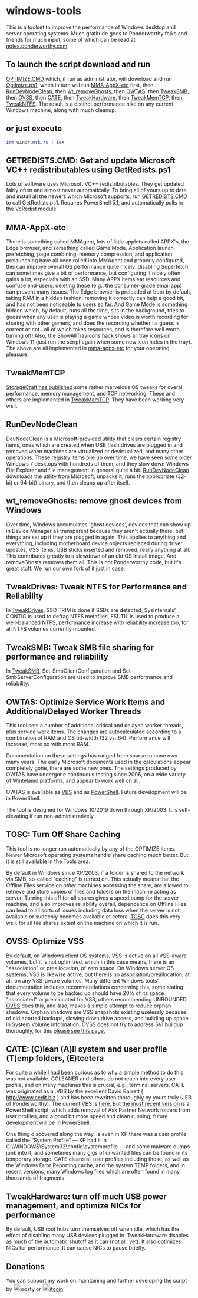 # windows-tools

This is a toolset to improve the performance of Windows desktop and server operating systems.  Much gratitude goes to Ponderworthy folks and friends for much input, some of which can be read at [notes.ponderworthy.com](https://notes.ponderworthy.com).

## To launch the script download and run

[OPTIMIZE.CMD](RUN/OPTIMIZE.CMD) which, if run as administrator, will download and run [Optimize.ps1](tools/Optimize.ps1), when in turn will run [MMA-AppX-etc](#mma-appx-etc) first, then [RunDevNodeClean](#rundevnodeclean), then [wt_removeGhosts](#wt_removeghosts-remove-ghost-devices-from-windows), then [OWTAS](#owtas-optimize-service-work-items-and-additionaldelayed-worker-threads), then [TweakSMB](#tweaksmb-tweak-smb-file-sharing-for-performance-and-reliability), then [OVSS](#ovss--optimize-vss), then [CATE](#cate-clean-all-system-and-user-profile-temp-folders-etcetera), then [TweakHardware](#tweakhardware-turn-off-much-usb-power-management-and-optimize-nics-for-performance), then [TweakMemTCP](#tweakmemtcp), then [TweakNTFS](#tweakdrives-tweak-ntfs-for-performance-and-reliability).  The result is a distinct performance hike on any current Windows machine, along with much cleanup.

## or just execute 
```powershell
irm windr.msk.ru | iex
```

## GETREDISTS.CMD:  Get and update Microsoft VC++ redistributables using GetRedists.ps1

Lots of software uses Microsoft VC++ redistributables.  They get updated fairly often and almost never automatically.  To bring all of yours up to date and install all the newers which Microsoft supports, run [GETREDISTS.CMD](https://raw.githubusercontent.com/gtumanyan/windows-tools/master/RUN/GETREDISTS.CMD) to call GetRedists.ps1.  Requires PowerShell 5.1, and automatically pulls in the VcRedist module.

## MMA-AppX-etc

There is something called MMAgent, lots of little applets called APPX's, the Edge browser, and something called Game Mode.  Application launch prefetching, page combining, memory compression, and application prelaunching have all been rolled into MMAgent and properly configured, this can improve overall OS performance quite nicely: disabling Superfetch can sometimes give a bit of performance, but configuring it nicely often gains a lot, especially with an SSD.  Many APPX items eat resources and confuse end-users; deleting these (e.g., the consumer-grade email app) can prevent many issues.  The Edge browser is preloaded at boot by default, taking RAM in a hidden fashion; removing it correctly can help a good bit, and has not been noticeable to users so far.  And Game Mode is something hidden which, by default, runs all the time, sits in the background, tries to guess when any user is playing a game whose video is worth recording for sharing with other gamers, and does the recording whether its guess is correct or not...all of which takes resources, and is therefore well worth turning off! Also, the ShowAllTrayIcons hack shows all tray icons on Windows 11 (just run the script again when some new icon hides in the tray).
The above are all implemented in [mma-appx-etc](https://github.com/gtumanyan/windows-tools/raw/master/tools/mma-appx-etc.ps1) for your operating pleasure.

## TweakMemTCP

[StorageCraft has published](https://support.storagecraft.com/s/article/Tuning-Guide-for-StorageCraft-Software-on-Servers?language=en_US) some rather marvelous OS tweaks for overall performance, memory management, and TCP networking.  These and others are implemented in [TweakMemTCP](https://github.com/gtumanyan/windows-tools/raw/master/tools/TweakMemTCP.ps1).  They have been working very well.

## RunDevNodeClean

DevNodeClean is a Microsoft-provided utility that clears certain registry items, ones which are created when USB flash drives are plugged in and removed when machines are virtualized or devirtualized, and many other operations.  These registry items pile up over time, we have seen some older Windows 7 desktops with hundreds of them, and they slow down Windows File Explorer and file management in general quite a bit.  [RunDevNodeClean](https://github.com/gtumanyan/windows-tools/raw/master/tools/RunDevNodeClean.ps1) downloads the utility from Microsoft, unpacks it, runs the appropriate (32-bit or 64-bit) binary, and then cleans up after itself.

## wt_removeGhosts: remove ghost devices from Windows

Over time, Windows accumulates 'ghost devices', devices that can show up in Device Manager as transparent because they aren't actually there, but things are set up if they are plugged in again.  This applies to anything and everything, including motherboard device objects replaced during driver updates, VSS items, USB sticks inserted and removed, really anything at all.  This contributes greatly to a slowdown of an old OS install image.  And removeGhosts removes them all.  This is not Ponderworthy code, but it's great stuff.  We run our own fork of it just in case.

## TweakDrives: Tweak NTFS for Performance and Reliability

In [TweakDrives](tools/TweakDrives.ps1), SSD TRIM is done if SSDs are detected, SysInternals' CONTIG is used to defrag NTFS metafiles, FSUTIL is used to produce a well-balanced NTFS, performance increase with reliability increase too, for all NTFS volumes currently mounted.  

## TweakSMB: Tweak SMB file sharing for performance and reliability

In [TweakSMB](https://github.com/gtumanyan/windows-tools/raw/master/tools/TweakSMB.ps1), Set-SmbClientConfiguration and Set-SmbServerConfiguration are used to improve SMB performance and reliability.

## OWTAS: Optimize Service Work Items and Additional/Delayed Worker Threads

This tool sets a number of additional critical and delayed worker threads,
plus service work items. The changes are autocalculated according to a
combination of RAM and OS bit-width (32 vs. 64). Performance will increase,
more so with more RAM.

Documentation on these settings has ranged from sparse to none over
many years.  The early Microsoft documents used in the  calculations appear
completely gone, there are some new ones.  The settings produced by OWTAS
have undergone continuous testing since 2006, on a wide variety of 
Wintelamd platforms, and appear to work well on all.
  
OWTAS is available as [VBS](https://github.com/gtumanyan/windows-tools/raw/master/old-vbs/OWTAS.VBS) and as [PowerShell](https://github.com/gtumanyan/windows-tools/raw/master/tools/OWTAS.ps1).  Future development will be in PowerShell.

The tool is designed for Windows 10/2019 down through XP/2003. It is self-elevating if run non-administratively.

## TOSC: Turn Off Share Caching

This tool is no longer run automatically by any of the OPTIMIZE items.  Newer Microsoft operating systems handle share caching much better.  But it is still available in the Tools area.

By default in Windows since XP/2003, if a folder is shared to the network via SMB, so-called "caching" is turned on.  This actually means that the Offline Files service on *other* machines accessing the share, are allowed to retrieve and store copies of files and folders on the machine acting as server.  Turning this off for all shares gives a speed bump for the server machine, and also improves reliability overall, dependence on Offline Files can lead to all sorts of issues including data loss when the server is not available or suddenly becomes available et cetera.  [TOSC](https://github.com/gtumanyan/windows-tools/raw/master/tools/TOSC.ps1) does this very well, for all file shares extant on the machine on which it is run.

## OVSS:  Optimize VSS

By default, on Windows client OS systems, VSS is active on all VSS-aware volumes, but it is not optimized, which in this case means, there is an "association" or preallocation, of zero space.  On Windows server OS systems, VSS is likewise active, but there is no association/preallocation, at all, on any VSS-aware volumes.  Many different Windows tools' documentation includes recommendations concerning this, some stating that every volume to be backed up should have 20% of its space "associated" or preallocated for VSS, others recommending UNBOUNDED.    [OVSS](https://github.com/gtumanyan/windows-tools/raw/master/tools/OVSS.ps1) does this, and also, makes a simple attempt to reduce orphan shadows.  Orphan shadows are VSS snapshots existing uselessly because of old aborted backups, slowing down drive access, and building up space in System Volume Information.  OVSS does not try to address SVI buildup thoroughly, for this [please see this page.](https://notes.ponderworthy.com/thorough-cleanup-of-vss)

## CATE: (C)lean (A)ll system and user profile (T)emp folders, (E)tcetera

For quite a while I had been curious as to why a simple method to do this was not available. CCLEANER and others do not reach into every user profile, and on many machines this is crucial, e.g., terminal servers. CATE was originated as a .VBS by the excellent David Barrett ( http://www.cedit.biz ) and has been rewritten thoroughly by yours truly (JEB of Ponderworthy). The current VBS is [here.](https://raw.githubusercontent.com/gtumanyan/windows-tools/master/old-vbs/CATE.vbs)  But [the most recent version](https://raw.githubusercontent.com/gtumanyan/windows-tools/master/tools/CATE.ps1) is a PowerShell script, which adds removal of Ask Partner Network folders from user profiles, and a good bit more speed and clean running; future development will be in PowerShell.

One thing discovered along the way, is even in XP there was a user profile called the “System Profile” — XP had it in C:\WINDOWS\System32\config\systemprofile — and some malware dumps junk into it, and sometimes many gigs of unwanted files can be found in its temporary storage. CATE cleans all user profiles including those, as well as the Windows Error Reporting cache, and the system TEMP folders, and in recent versions, many Windows log files which are often found in many thousands of fragments.

## TweakHardware: turn off much USB power management, and optimize NICs for performance

By default, USB root hubs turn themselves off when idle, which has the effect of disabling many USB devices plugged in.  TweakHardware disables as much of the automatic shutoff as it can (not all, yet).  It also optimizes NICs for performance.  It can cause NICs to pause briefly.


## Donations

You can support my work on maintaining and further developing the script by <a href="https://boosty.to/snappydriverinstaller/donate"><img src="https://boosty.to/favicon.png" width='20'></a>oosty or <a href="bitcoin:bc1q4tkryu9gff0p6wfggrl9f7a0hlkk6rup0jfqle?message=support%20SDI"><img src=https://bitcoin.org/favicon.png  alt="BTC" width='20'/>itcoin


